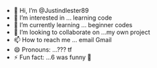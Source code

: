 - 👋 Hi, I’m @Justindlester89
- 👀 I’m interested in ... learning code 
- 🌱 I’m currently learning ... beginner codes 
- 💞️ I’m looking to collaborate on ...my own project 
- 📫 How to reach me ... email Gmail 
- 😄 Pronouns: ...??? tf
- ⚡ Fun fact: ...6 was funny 🤣 

<!---
Justindlester89/Justindlester89 is a ✨ special ✨ repository because its `README.md` (this file) appears on your GitHub profile.
You can click the Preview link to take a look at your changes.
--->
